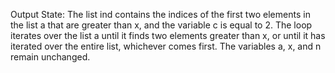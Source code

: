 Output State: The list ind contains the indices of the first two elements in the list a that are greater than x, and the variable c is equal to 2. The loop iterates over the list a until it finds two elements greater than x, or until it has iterated over the entire list, whichever comes first. The variables a, x, and n remain unchanged.